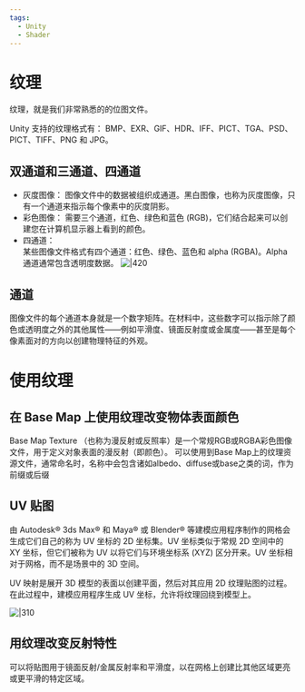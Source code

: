 ```yaml
---
tags:
  - Unity
  - Shader
---
```

# 纹理

纹理，就是我们非常熟悉的的位图文件。

Unity 支持的纹理格式有： BMP、EXR、GIF、HDR、IFF、PICT、TGA、PSD、PICT、TIFF、PNG 和 JPG。

## 双通道和三通道、四通道

- 灰度图像： 图像文件中的数据被组织成通道。黑白图像，也称为灰度图像，只有一个通道来指示每个像素中的灰度阴影。
- 彩色图像： 需要三个通道，红色、绿色和蓝色 (RGB)，它们结合起来可以创建您在计算机显示器上看到的颜色。
- 四通道：  
    某些图像文件格式有四个通道：红色、绿色、蓝色和 alpha (RGBA)。Alpha 通道通常包含透明度数据。 ![|420](https://gitee.com/chutianshu1981/AwesomeUnityTutorial/raw/main/imgs/CC_Shad_Text_A.jpg.2000x0x1.jpg)

## 通道

图像文件的每个通道本身就是一个数字矩阵。在材料中，这些数字可以指示除了颜色或透明度之外的其他属性——例如平滑度、镜面反射度或金属度——甚至是每个像素面对的方向以创建物理特征的外观。

# 使用纹理

## 在 Base Map 上使用纹理改变物体表面颜色

Base Map Texture （也称为漫反射或反照率）是一个常规RGB或RGBA彩色图像文件，用于定义对象表面的漫反射（即颜色）。
可以使用到Base Map上的纹理资源文件，通常命名时，名称中会包含诸如albedo、diffuse或base之类的词，作为前缀或后缀

## UV 贴图

由 Autodesk® 3ds Max® 和 Maya® 或 Blender® 等建模应用程序制作的网格会生成它们自己的称为 UV 坐标的 2D 坐标集。UV 坐标类似于常规 2D 空间中的 XY 坐标，但它们被称为 UV 以将它们与环境坐标系 (XYZ) 区分开来。UV 坐标相对于网格，而不是场景中的 3D 空间。

UV 映射是展开 3D 模型的表面以创建平面，然后对其应用 2D 纹理贴图的过程。在此过程中，建模应用程序生成 UV 坐标，允许将纹理回绕到模型上。

![|310](https://gitee.com/chutianshu1981/AwesomeUnityTutorial/raw/main/imgs/a6gds-st4qm.gif)

## 用纹理改变反射特性

可以将贴图用于镜面反射/金属反射率和平滑度，以在网格上创建比其他区域更亮或更平滑的特定区域。